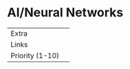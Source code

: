 # AI/Neural Networks

<table><tbody><tr class="odd"><td>Extra</td><td></td></tr><tr class="even"><td>Links</td><td></td></tr><tr class="odd"><td>Priority (1-10)</td><td></td></tr></tbody></table>
